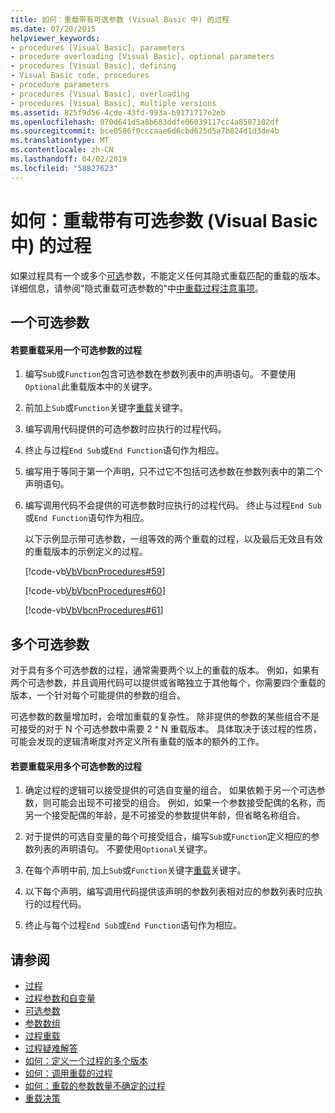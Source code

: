 ```yaml
---
title: 如何：重载带有可选参数 (Visual Basic 中) 的过程
ms.date: 07/20/2015
helpviewer_keywords:
- procedures [Visual Basic], parameters
- procedure overloading [Visual Basic], optional parameters
- procedures [Visual Basic], defining
- Visual Basic code, procedures
- procedure parameters
- procedures [Visual Basic], overloading
- procedures [Visual Basic], multiple versions
ms.assetid: 825f9d56-4cde-43fd-993a-b9171717e2eb
ms.openlocfilehash: 070d641d5a8b683ddfe06039117cc4a8507102df
ms.sourcegitcommit: bce0586f0cccaae6d6cbd625d5a7b824d1d3de4b
ms.translationtype: MT
ms.contentlocale: zh-CN
ms.lasthandoff: 04/02/2019
ms.locfileid: "58827623"
---
```

# <a name="how-to-overload-a-procedure-that-takes-optional-parameters-visual-basic"></a>如何：重载带有可选参数 (Visual Basic 中) 的过程
如果过程具有一个或多个[可选](../../../../visual-basic/language-reference/modifiers/optional.md)参数，不能定义任何其隐式重载匹配的重载的版本。 详细信息，请参阅"隐式重载可选参数的"中[中重载过程注意事项](./considerations-in-overloading-procedures.md)。  
  
## <a name="one-optional-parameter"></a>一个可选参数  
  
#### <a name="to-overload-a-procedure-that-takes-one-optional-parameter"></a>若要重载采用一个可选参数的过程  
  
1.  编写`Sub`或`Function`包含可选参数在参数列表中的声明语句。 不要使用`Optional`此重载版本中的关键字。  
  
2.  前加上`Sub`或`Function`关键字[重载](../../../../visual-basic/language-reference/modifiers/overloads.md)关键字。  
  
3.  编写调用代码提供的可选参数时应执行的过程代码。  
  
4.  终止与过程`End Sub`或`End Function`语句作为相应。  
  
5.  编写用于等同于第一个声明，只不过它不包括可选参数在参数列表中的第二个声明语句。  
  
6.  编写调用代码不会提供的可选参数时应执行的过程代码。 终止与过程`End Sub`或`End Function`语句作为相应。  
  
     以下示例显示带可选参数，一组等效的两个重载的过程，以及最后无效且有效的重载版本的示例定义的过程。  
  
     [!code-vb[VbVbcnProcedures#59](~/samples/snippets/visualbasic/VS_Snippets_VBCSharp/VbVbcnProcedures/VB/Class1.vb#59)]  
  
     [!code-vb[VbVbcnProcedures#60](~/samples/snippets/visualbasic/VS_Snippets_VBCSharp/VbVbcnProcedures/VB/Class1.vb#60)]  
  
     [!code-vb[VbVbcnProcedures#61](~/samples/snippets/visualbasic/VS_Snippets_VBCSharp/VbVbcnProcedures/VB/Class1.vb#61)]  
  
## <a name="multiple-optional-parameters"></a>多个可选参数  
 对于具有多个可选参数的过程，通常需要两个以上的重载的版本。 例如，如果有两个可选参数，并且调用代码可以提供或省略独立于其他每个，你需要四个重载的版本，一个针对每个可能提供的参数的组合。  
  
 可选参数的数量增加时，会增加重载的复杂性。 除非提供的参数的某些组合不是可接受的对于 N 个可选参数中需要 2 ^ N 重载版本。 具体取决于该过程的性质，可能会发现的逻辑清晰度对齐定义所有重载的版本的额外的工作。  
  
#### <a name="to-overload-a-procedure-that-takes-more-than-one-optional-parameter"></a>若要重载采用多个可选参数的过程  
  
1.  确定过程的逻辑可以接受提供的可选自变量的组合。 如果依赖于另一个可选参数，则可能会出现不可接受的组合。 例如，如果一个参数接受配偶的名称，而另一个接受配偶的年龄，是不可接受的参数提供年龄，但省略名称组合。  
  
2.  对于提供的可选自变量的每个可接受组合，编写`Sub`或`Function`定义相应的参数列表的声明语句。 不要使用`Optional`关键字。  
  
3.  在每个声明中前, 加上`Sub`或`Function`关键字[重载](../../../../visual-basic/language-reference/modifiers/overloads.md)关键字。  
  
4.  以下每个声明，编写调用代码提供该声明的参数列表相对应的参数列表时应执行的过程代码。  
  
5.  终止与每个过程`End Sub`或`End Function`语句作为相应。  
  
## <a name="see-also"></a>请参阅

- [过程](./index.md)
- [过程参数和自变量](./procedure-parameters-and-arguments.md)
- [可选参数](./optional-parameters.md)
- [参数数组](./parameter-arrays.md)
- [过程重载](./procedure-overloading.md)
- [过程疑难解答](./troubleshooting-procedures.md)
- [如何：定义一个过程的多个版本](./how-to-define-multiple-versions-of-a-procedure.md)
- [如何：调用重载的过程](./how-to-call-an-overloaded-procedure.md)
- [如何：重载的参数数量不确定的过程](./how-to-overload-a-procedure-that-takes-an-indefinite-number-of-parameters.md)
- [重载决策](./overload-resolution.md)
